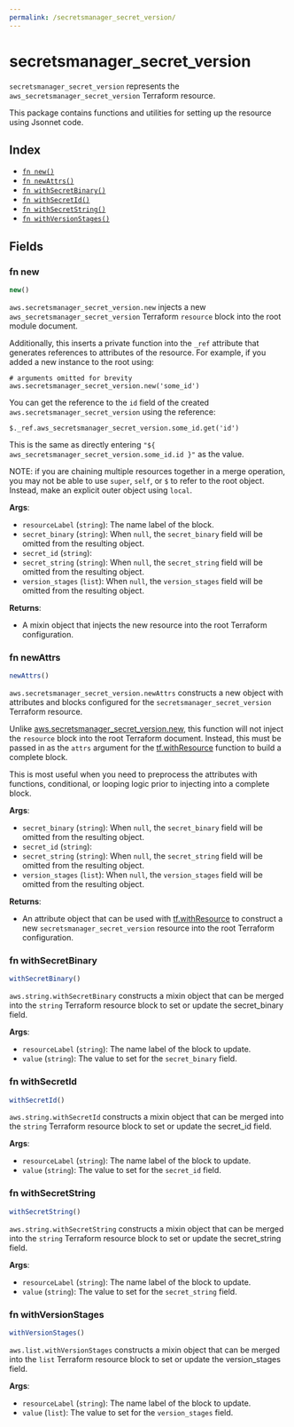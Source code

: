 ```yaml
---
permalink: /secretsmanager_secret_version/
---
```


# secretsmanager_secret_version

`secretsmanager_secret_version` represents the `aws_secretsmanager_secret_version` Terraform resource.



This package contains functions and utilities for setting up the resource using Jsonnet code.


## Index

* [`fn new()`](#fn-new)
* [`fn newAttrs()`](#fn-newattrs)
* [`fn withSecretBinary()`](#fn-withsecretbinary)
* [`fn withSecretId()`](#fn-withsecretid)
* [`fn withSecretString()`](#fn-withsecretstring)
* [`fn withVersionStages()`](#fn-withversionstages)

## Fields

### fn new

```ts
new()
```


`aws.secretsmanager_secret_version.new` injects a new `aws_secretsmanager_secret_version` Terraform `resource`
block into the root module document.

Additionally, this inserts a private function into the `_ref` attribute that generates references to attributes of the
resource. For example, if you added a new instance to the root using:

    # arguments omitted for brevity
    aws.secretsmanager_secret_version.new('some_id')

You can get the reference to the `id` field of the created `aws.secretsmanager_secret_version` using the reference:

    $._ref.aws_secretsmanager_secret_version.some_id.get('id')

This is the same as directly entering `"${ aws_secretsmanager_secret_version.some_id.id }"` as the value.

NOTE: if you are chaining multiple resources together in a merge operation, you may not be able to use `super`, `self`,
or `$` to refer to the root object. Instead, make an explicit outer object using `local`.

**Args**:
  - `resourceLabel` (`string`): The name label of the block.
  - `secret_binary` (`string`):  When `null`, the `secret_binary` field will be omitted from the resulting object.
  - `secret_id` (`string`): 
  - `secret_string` (`string`):  When `null`, the `secret_string` field will be omitted from the resulting object.
  - `version_stages` (`list`):  When `null`, the `version_stages` field will be omitted from the resulting object.

**Returns**:
- A mixin object that injects the new resource into the root Terraform configuration.


### fn newAttrs

```ts
newAttrs()
```


`aws.secretsmanager_secret_version.newAttrs` constructs a new object with attributes and blocks configured for the `secretsmanager_secret_version`
Terraform resource.

Unlike [aws.secretsmanager_secret_version.new](#fn-new), this function will not inject the `resource`
block into the root Terraform document. Instead, this must be passed in as the `attrs` argument for the
[tf.withResource](https://github.com/tf-libsonnet/core/tree/main/docs#fn-withresource) function to build a complete block.

This is most useful when you need to preprocess the attributes with functions, conditional, or looping logic prior to
injecting into a complete block.

**Args**:
  - `secret_binary` (`string`):  When `null`, the `secret_binary` field will be omitted from the resulting object.
  - `secret_id` (`string`): 
  - `secret_string` (`string`):  When `null`, the `secret_string` field will be omitted from the resulting object.
  - `version_stages` (`list`):  When `null`, the `version_stages` field will be omitted from the resulting object.

**Returns**:
  - An attribute object that can be used with [tf.withResource](https://github.com/tf-libsonnet/core/tree/main/docs#fn-withresource) to construct a new `secretsmanager_secret_version` resource into the root Terraform configuration.


### fn withSecretBinary

```ts
withSecretBinary()
```

`aws.string.withSecretBinary` constructs a mixin object that can be merged into the `string`
Terraform resource block to set or update the secret_binary field.



**Args**:
  - `resourceLabel` (`string`): The name label of the block to update.
  - `value` (`string`): The value to set for the `secret_binary` field.


### fn withSecretId

```ts
withSecretId()
```

`aws.string.withSecretId` constructs a mixin object that can be merged into the `string`
Terraform resource block to set or update the secret_id field.



**Args**:
  - `resourceLabel` (`string`): The name label of the block to update.
  - `value` (`string`): The value to set for the `secret_id` field.


### fn withSecretString

```ts
withSecretString()
```

`aws.string.withSecretString` constructs a mixin object that can be merged into the `string`
Terraform resource block to set or update the secret_string field.



**Args**:
  - `resourceLabel` (`string`): The name label of the block to update.
  - `value` (`string`): The value to set for the `secret_string` field.


### fn withVersionStages

```ts
withVersionStages()
```

`aws.list.withVersionStages` constructs a mixin object that can be merged into the `list`
Terraform resource block to set or update the version_stages field.



**Args**:
  - `resourceLabel` (`string`): The name label of the block to update.
  - `value` (`list`): The value to set for the `version_stages` field.
